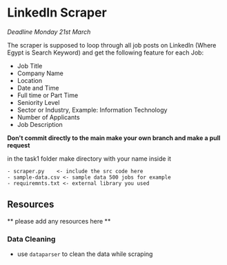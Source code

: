 # LinkedIn Scraper

*Deadline Monday 21st March*


The scraper is supposed to loop through all job posts on LinkedIn (Where Egypt is
Search Keyword) and get the following feature for each Job:

- Job Title
- Company Name
- Location
- Date and Time
- Full time or Part Time
- Seniority Level
- Sector or Industry, Example: Information Technology
- Number of Applicants
- Job Description



**Don't commit directly to the main make your own branch and make a pull request**

in the task1 folder make directory with your name inside it 
```
- scraper.py    <- include the src code here
- sample-data.csv <- sample data 500 jobs for example
- requiremnts.txt <- external library you used
```

## Resources

** please add any resources here **
### Data Cleaning
- use `dataparser` to clean the data while scraping
